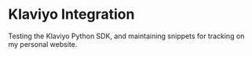 # Klaviyo Integration 
Testing the Klaviyo Python SDK, and maintaining snippets for tracking on my personal website.
